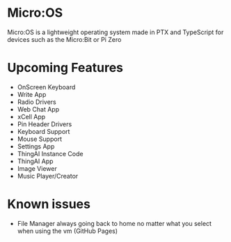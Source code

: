 # Micro:OS
Micro:OS is a lightweight operating system made in PTX and TypeScript for devices such as the Micro:Bit or Pi Zero
# Upcoming Features
- OnScreen Keyboard
- Write App
- Radio Drivers
- Web Chat App
- xCell App
- Pin Header Drivers
- Keyboard Support
- Mouse Support
- Settings App
- ThingAI Instance Code
- ThingAI App
- Image Viewer
- Music Player/Creator
# Known issues
- File Manager always going back to home no matter what you select when using the vm (GitHub Pages)
